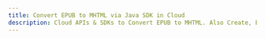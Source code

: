 ---title: Convert EPUB to MHTML via Java SDK in Clouddescription: Cloud APIs & SDKs to Convert EPUB to MHTML. Also Create, Edit & Render Microsoft Word & OpenOffice documents in the Cloud.---